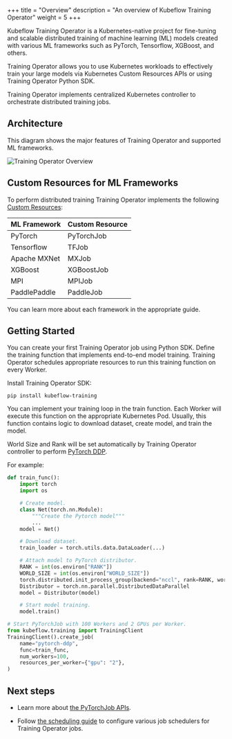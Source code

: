 +++
title = "Overview"
description = "An overview of Kubeflow Training Operator"
weight = 5
+++

Kubeflow Training Operator is a Kubernetes-native project for fine-tuning and scalable
distributed training of machine learning (ML) models created with various ML frameworks such as
PyTorch, Tensorflow, XGBoost, and others.

Training Operator allows you to use Kubernetes workloads to effectively train your large models
via Kubernetes Custom Resources APIs or using Training Operator Python SDK.

Training Operator implements centralized Kubernetes controller to orchestrate distributed training jobs.

## Architecture

This diagram shows the major features of Training Operator and supported ML frameworks.

<img src="/docs/components/training/images/training-operator-overview.drawio.png"
  alt="Training Operator Overview"
  class="mt-3 mb-3">

## Custom Resources for ML Frameworks

To perform distributed training Training Operator implements the following
[Custom Resources](https://kubernetes.io/docs/concepts/extend-kubernetes/api-extension/custom-resources/):

| ML Framework | Custom Resource |
| ------------ | --------------- |
| PyTorch      | PyTorchJob      |
| Tensorflow   | TFJob           |
| Apache MXNet | MXJob           |
| XGBoost      | XGBoostJob      |
| MPI          | MPIJob          |
| PaddlePaddle | PaddleJob       |

You can learn more about each framework in the appropriate guide.

## Getting Started

You can create your first Training Operator job using Python SDK. Define the training function
that implements end-to-end model training. Training Operator schedules appropriate resources
to run this training function on every Worker.

Install Training Operator SDK:

```
pip install kubeflow-training
```

You can implement your training loop in the train function. Each Worker will execute this function
on the appropriate Kubernetes Pod. Usually, this function contains logic to download dataset,
create model, and train the model.

World Size and Rank will be set automatically by Training Operator controller to perform
[PyTorch DDP](https://pytorch.org/tutorials/intermediate/ddp_tutorial.html).

For example:

```python
def train_func():
    import torch
    import os

    # Create model.
    class Net(torch.nn.Module):
        """Create the Pytorch model"""
        ...
    model = Net()

    # Download dataset.
    train_loader = torch.utils.data.DataLoader(...)

    # Attach model to PyTorch distributor.
    RANK = int(os.environ["RANK"])
    WORLD_SIZE = int(os.environ["WORLD_SIZE"])
    torch.distributed.init_process_group(backend="nccl", rank=RANK, world_size=WORLD_SIZE)
    Distributor = torch.nn.parallel.DistributedDataParallel
    model = Distributor(model)

    # Start model training.
    model.train()

# Start PyTorchJob with 100 Workers and 2 GPUs per Worker.
from kubeflow.training import TrainingClient
TrainingClient().create_job(
    name="pytorch-ddp",
    func=train_func,
    num_workers=100,
    resources_per_worker={"gpu": "2"},
)
```

## Next steps

- Learn more about [the PyTorchJob APIs](/docs/components/training/pytorch/).

- Follow [the scheduling guide](/docs/components/training/job-scheduling.md) to configure various
  job schedulers for Training Operator jobs.
